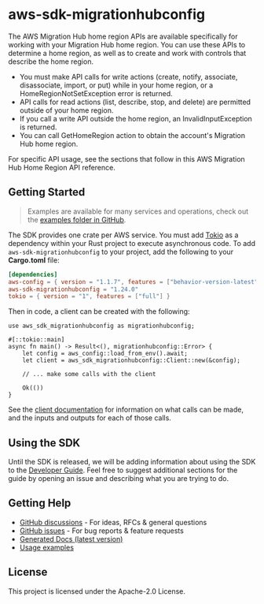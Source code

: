 # aws-sdk-migrationhubconfig

The AWS Migration Hub home region APIs are available specifically for working with your Migration Hub home region. You can use these APIs to determine a home region, as well as to create and work with controls that describe the home region.
  - You must make API calls for write actions (create, notify, associate, disassociate, import, or put) while in your home region, or a HomeRegionNotSetException error is returned.
  - API calls for read actions (list, describe, stop, and delete) are permitted outside of your home region.
  - If you call a write API outside the home region, an InvalidInputException is returned.
  - You can call GetHomeRegion action to obtain the account's Migration Hub home region.

For specific API usage, see the sections that follow in this AWS Migration Hub Home Region API reference.

## Getting Started

> Examples are available for many services and operations, check out the
> [examples folder in GitHub](https://github.com/awslabs/aws-sdk-rust/tree/main/examples).

The SDK provides one crate per AWS service. You must add [Tokio](https://crates.io/crates/tokio)
as a dependency within your Rust project to execute asynchronous code. To add `aws-sdk-migrationhubconfig` to
your project, add the following to your **Cargo.toml** file:

```toml
[dependencies]
aws-config = { version = "1.1.7", features = ["behavior-version-latest"] }
aws-sdk-migrationhubconfig = "1.24.0"
tokio = { version = "1", features = ["full"] }
```

Then in code, a client can be created with the following:

```rust,no_run
use aws_sdk_migrationhubconfig as migrationhubconfig;

#[::tokio::main]
async fn main() -> Result<(), migrationhubconfig::Error> {
    let config = aws_config::load_from_env().await;
    let client = aws_sdk_migrationhubconfig::Client::new(&config);

    // ... make some calls with the client

    Ok(())
}
```

See the [client documentation](https://docs.rs/aws-sdk-migrationhubconfig/latest/aws_sdk_migrationhubconfig/client/struct.Client.html)
for information on what calls can be made, and the inputs and outputs for each of those calls.

## Using the SDK

Until the SDK is released, we will be adding information about using the SDK to the
[Developer Guide](https://docs.aws.amazon.com/sdk-for-rust/latest/dg/welcome.html). Feel free to suggest
additional sections for the guide by opening an issue and describing what you are trying to do.

## Getting Help

* [GitHub discussions](https://github.com/awslabs/aws-sdk-rust/discussions) - For ideas, RFCs & general questions
* [GitHub issues](https://github.com/awslabs/aws-sdk-rust/issues/new/choose) - For bug reports & feature requests
* [Generated Docs (latest version)](https://awslabs.github.io/aws-sdk-rust/)
* [Usage examples](https://github.com/awslabs/aws-sdk-rust/tree/main/examples)

## License

This project is licensed under the Apache-2.0 License.

